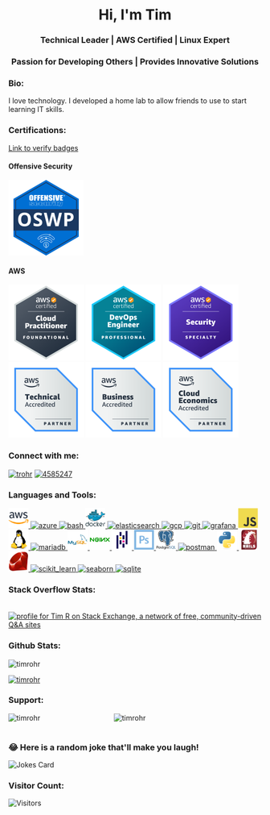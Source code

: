 <h1 align="center">Hi, I'm Tim</h1>
<h3 align="center">Technical Leader | AWS Certified | Linux Expert </hs>
<h3 align="center">Passion for Developing Others | Provides Innovative Solutions</h3>

<h3 align="left">Bio:</h3> 
<p>I love technology. I developed a home lab to allow friends to use to start learning IT skills.</p>

<h3 align="left">Certifications:</h3>

[Link to verify badges](https://www.credly.com/users/timothy-rohr/badges)

<h4 align="left">Offensive Security</h4>
<img src="https://github.com/TimRohr/TimRohr/blob/bb06ec881a7db31cd02ca9e12db7ce9359931f62/offensive-security-wireless-professional-oswp.png?raw=true" alt="OSWP" width="150" height="150">

<h4 align="left">AWS</h4>
<div class="row">
  <img src="https://github.com/TimRohr/TimRohr/blob/5aebd7acc3da150ddf8bfd83aecc149a2f033e09/aws-certified-cloud-practitioner.png?raw=true" alt="OSWP" width="150" height="150">
  <img src="https://github.com/TimRohr/TimRohr/blob/bb06ec881a7db31cd02ca9e12db7ce9359931f62/aws-certified-devops-engineer-professional.png?raw=true" alt="OSWP" width="150" height="150">
  <img src="https://github.com/TimRohr/TimRohr/blob/bb06ec881a7db31cd02ca9e12db7ce9359931f62/aws-certified-security-specialty.png?raw=true" alt="OSWP" width="150" height="150">
</div>
<div class="row">
  <img src="https://github.com/TimRohr/TimRohr/blob/bb06ec881a7db31cd02ca9e12db7ce9359931f62/aws-partner-accreditation-technical.png?raw=true" alt="OSWP" width="150" height="150">
  <img src="https://github.com/TimRohr/TimRohr/blob/bb06ec881a7db31cd02ca9e12db7ce9359931f62/aws-partner-accreditation-business.png?raw=true" alt="OSWP" width="150" height="150">
  <img src="https://github.com/TimRohr/TimRohr/blob/bb06ec881a7db31cd02ca9e12db7ce9359931f62/aws-partner-cloud-economics-accreditation.png?raw=true" alt="OSWP" width="150" height="150">
</div>


<h3 align="left">Connect with me:</h3>
<p align="left">
<a href="https://linkedin.com/in/trohr" target="blank"><img align="center" src="https://raw.githubusercontent.com/rahuldkjain/github-profile-readme-generator/master/src/images/icons/Social/linked-in-alt.svg" alt="trohr" height="30" width="40" /></a>
<a href="https://stackoverflow.com/users/4585247" target="blank"><img align="center" src="https://raw.githubusercontent.com/rahuldkjain/github-profile-readme-generator/master/src/images/icons/Social/stack-overflow.svg" alt="4585247" height="30" width="40" /></a>
</p>

<h3 align="left">Languages and Tools:</h3>
<p align="left"> <a href="https://aws.amazon.com" target="_blank" rel="noreferrer"> <img src="https://raw.githubusercontent.com/devicons/devicon/master/icons/amazonwebservices/amazonwebservices-original-wordmark.svg" alt="aws" width="40" height="40"/> </a> <a href="https://azure.microsoft.com/en-in/" target="_blank" rel="noreferrer"> <img src="https://www.vectorlogo.zone/logos/microsoft_azure/microsoft_azure-icon.svg" alt="azure" width="40" height="40"/> </a> <a href="https://www.gnu.org/software/bash/" target="_blank" rel="noreferrer"> <img src="https://www.vectorlogo.zone/logos/gnu_bash/gnu_bash-icon.svg" alt="bash" width="40" height="40"/> </a> <a href="https://www.docker.com/" target="_blank" rel="noreferrer"> <img src="https://raw.githubusercontent.com/devicons/devicon/master/icons/docker/docker-original-wordmark.svg" alt="docker" width="40" height="40"/> </a> <a href="https://www.elastic.co" target="_blank" rel="noreferrer"> <img src="https://www.vectorlogo.zone/logos/elastic/elastic-icon.svg" alt="elasticsearch" width="40" height="40"/> </a> <a href="https://cloud.google.com" target="_blank" rel="noreferrer"> <img src="https://www.vectorlogo.zone/logos/google_cloud/google_cloud-icon.svg" alt="gcp" width="40" height="40"/> </a> <a href="https://git-scm.com/" target="_blank" rel="noreferrer"> <img src="https://www.vectorlogo.zone/logos/git-scm/git-scm-icon.svg" alt="git" width="40" height="40"/> </a> <a href="https://grafana.com" target="_blank" rel="noreferrer"> <img src="https://www.vectorlogo.zone/logos/grafana/grafana-icon.svg" alt="grafana" width="40" height="40"/> </a> <a href="https://developer.mozilla.org/en-US/docs/Web/JavaScript" target="_blank" rel="noreferrer"> <img src="https://raw.githubusercontent.com/devicons/devicon/master/icons/javascript/javascript-original.svg" alt="javascript" width="40" height="40"/> </a> <a href="https://www.linux.org/" target="_blank" rel="noreferrer"> <img src="https://raw.githubusercontent.com/devicons/devicon/master/icons/linux/linux-original.svg" alt="linux" width="40" height="40"/> </a> <a href="https://mariadb.org/" target="_blank" rel="noreferrer"> <img src="https://www.vectorlogo.zone/logos/mariadb/mariadb-icon.svg" alt="mariadb" width="40" height="40"/> </a> <a href="https://www.mysql.com/" target="_blank" rel="noreferrer"> <img src="https://raw.githubusercontent.com/devicons/devicon/master/icons/mysql/mysql-original-wordmark.svg" alt="mysql" width="40" height="40"/> </a> <a href="https://www.nginx.com" target="_blank" rel="noreferrer"> <img src="https://raw.githubusercontent.com/devicons/devicon/master/icons/nginx/nginx-original.svg" alt="nginx" width="40" height="40"/> </a> <a href="https://pandas.pydata.org/" target="_blank" rel="noreferrer"> <img src="https://raw.githubusercontent.com/devicons/devicon/2ae2a900d2f041da66e950e4d48052658d850630/icons/pandas/pandas-original.svg" alt="pandas" width="40" height="40"/> </a> <a href="https://www.photoshop.com/en" target="_blank" rel="noreferrer"> <img src="https://raw.githubusercontent.com/devicons/devicon/master/icons/photoshop/photoshop-line.svg" alt="photoshop" width="40" height="40"/> </a> <a href="https://www.postgresql.org" target="_blank" rel="noreferrer"> <img src="https://raw.githubusercontent.com/devicons/devicon/master/icons/postgresql/postgresql-original-wordmark.svg" alt="postgresql" width="40" height="40"/> </a> <a href="https://postman.com" target="_blank" rel="noreferrer"> <img src="https://www.vectorlogo.zone/logos/getpostman/getpostman-icon.svg" alt="postman" width="40" height="40"/> </a> <a href="https://www.python.org" target="_blank" rel="noreferrer"> <img src="https://raw.githubusercontent.com/devicons/devicon/master/icons/python/python-original.svg" alt="python" width="40" height="40"/> </a> <a href="https://rubyonrails.org" target="_blank" rel="noreferrer"> <img src="https://raw.githubusercontent.com/devicons/devicon/master/icons/rails/rails-original-wordmark.svg" alt="rails" width="40" height="40"/> </a> <a href="https://www.ruby-lang.org/en/" target="_blank" rel="noreferrer"> <img src="https://raw.githubusercontent.com/devicons/devicon/master/icons/ruby/ruby-original.svg" alt="ruby" width="40" height="40"/> </a> <a href="https://scikit-learn.org/" target="_blank" rel="noreferrer"> <img src="https://upload.wikimedia.org/wikipedia/commons/0/05/Scikit_learn_logo_small.svg" alt="scikit_learn" width="40" height="40"/> </a> <a href="https://seaborn.pydata.org/" target="_blank" rel="noreferrer"> <img src="https://seaborn.pydata.org/_images/logo-mark-lightbg.svg" alt="seaborn" width="40" height="40"/> </a> <a href="https://www.sqlite.org/" target="_blank" rel="noreferrer"> <img src="https://www.vectorlogo.zone/logos/sqlite/sqlite-icon.svg" alt="sqlite" width="40" height="40"/> </a> </p>

<h3 align="left"> Stack Overflow Stats:</h3> <br>
<a href="https://stackexchange.com/users/5815467"><img src="https://stackexchange.com/users/flair/5815467.png?theme=dark" width="208" height="58" alt="profile for Tim R on Stack Exchange, a network of free, community-driven Q&amp;A sites" title="profile for Tim R on Stack Exchange, a network of free, community-driven Q&amp;A sites"></a>

<h3 align="left">Github Stats:</h3>
<p><img align="center" src="https://github-readme-streak-stats.herokuapp.com/?user=timrohr&theme=merko&count-private=true" alt="timrohr" /></p>
<p align="left"> <a href="https://github.com/ryo-ma/github-profile-trophy"><img src="https://github-profile-trophy.vercel.app/?username=timrohr&theme=matrix&count-private=true" alt="timrohr" /></a> </p>

<h3 align="left">Support:</h3>
<p>
  <a href="https://www.buymeacoffee.com/timrohr"> <img align="left" src="https://cdn.buymeacoffee.com/buttons/v2/default-yellow.png" height="50" width="210" alt="timrohr" /></a>
  <a href="https://ko-fi.com/timrohr"> <img align="left" src="https://cdn.ko-fi.com/cdn/kofi3.png?v=3" height="50" width="210" alt="timrohr" /></a></p>
<br><br>

### 😂 Here is a random joke that'll make you laugh!
![Jokes Card](https://readme-jokes.vercel.app/api)

<h3 align="left">Visitor Count:</h3> 
<img src="https://komarev.com/ghpvc/?username=TimRohr&color=brightgreen&style=plastic" alt="Visitors">
